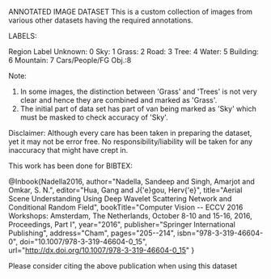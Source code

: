 ANNOTATED IMAGE DATASET
This is a custom collection of images from various other datasets having the required annotations.

LABELS:

Region              Label
Unknown: 			0
Sky: 				1
Grass: 				2
Road: 				3
Tree: 				4
Water: 				5
Building: 			6
Mountain: 			7
Cars/People/FG Obj.:8

Note: 
1. In some images, the distinction between 'Grass' and 'Trees' is not very clear and hence they are combined and marked as 'Grass'.
2. The initial part of data set has part of van being marked as 'Sky' which must be masked to check accuracy of 'Sky'.

Disclaimer:
Although every care has been taken in preparing the dataset, yet it may not be error free. No responsibility/liability will be taken for any inaccuracy that might have crept in.

This work has been done for 
BIBTEX:

@Inbook{Nadella2016,
author="Nadella, Sandeep
and Singh, Amarjot
and Omkar, S. N.",
editor="Hua, Gang
and J{\'e}gou, Herv{\'e}",
title="Aerial Scene Understanding Using Deep Wavelet Scattering Network and Conditional Random Field",
bookTitle="Computer Vision -- ECCV 2016 Workshops: Amsterdam, The Netherlands, October 8-10 and 15-16, 2016, Proceedings, Part I",
year="2016",
publisher="Springer International Publishing",
address="Cham",
pages="205--214",
isbn="978-3-319-46604-0",
doi="10.1007/978-3-319-46604-0_15",
url="http://dx.doi.org/10.1007/978-3-319-46604-0_15"
}

Please consider citing the above publication when using this dataset